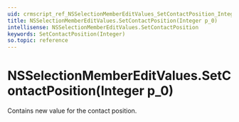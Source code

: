 ```yaml
---
uid: crmscript_ref_NSSelectionMemberEditValues_SetContactPosition_Integer_p_0
title: NSSelectionMemberEditValues.SetContactPosition(Integer p_0)
intellisense: NSSelectionMemberEditValues.SetContactPosition
keywords: SetContactPosition(Integer)
so.topic: reference
---
```


# NSSelectionMemberEditValues.SetContactPosition(Integer p_0)

Contains new value for the contact position.

